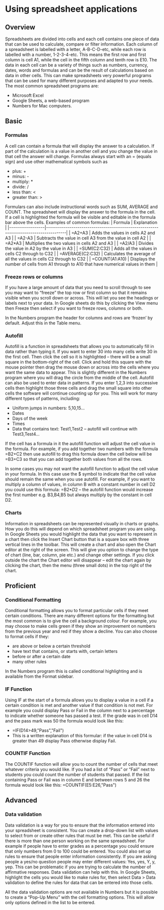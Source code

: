 # Using spreadsheet applications

## Overview
Spreadsheets are divided into cells and each cell contains one piece of data that can be used to calculate, compare or filter information. Each column of a spreadsheet is labelled with a letter, A-B-C-D-etc, while each row is labelled with a number, 1-2-3-4-etc. This means the first row and first column is cell A1, while the cell in the fifth column and tenth row is E10. The data in each cell can be a variety of things such as numbers, currency, dates, words and formulas and can be the result of calculations based on data in other cells. This can make spreadsheets very powerful programs that can be used for many different purposes and adapted to your needs. The most common spreadsheet programs are: 
-	Microsoft Excel  
-	Google Sheets, a web-based program 
-	Numbers for Mac computers.  

## Basic 
### Formulas 
A cell can contain a formula that will display the answer to a calculation. If part of the calculation is a value in another cell and you change the value in that cell the answer will change. Formulas always start with an = (equals sign) and use other mathematical symbols such as
-	plus: +
-	minus: -
-	multiply: * 
-	divide: /
-	less than: <
-	greater than: >

Formulars can also include instructional words such as SUM, AVERAGE and COUNT. The spreadsheet will display the answer to the formula in the cell. If a cell is highlighted the formula will be visible and editable in the formula bar above the cells. Examples of common formulas:
| Formula          | Explanation                                                                            |
|------------------|----------------------------------------------------------------------------------------|
| =A2+A3           | Adds the values in cells A2 and A3                                                     |
| =A2-A3           | Subtracts the value in cell A3 from the value in cell A2                               |
| =A2*A3           | Multiplies the two values in cells A2 and A3                                           |
| =A2/A3           | Divides the value in A2 by the value in A3                                             |
| =SUM(C2:C32)     | Adds all the values in cells C2 through to C32                                         |
| =AVERAGE(C2:C32) | Calculates the average of all the values in cells C2 through to C32                    |
| =COUNT(A1:A10)   | Displays the number of cells from A1 through to A10 that have numerical values in them |

### Freeze rows or columns
If you have a large amount of data that you need to scroll through to see you may want to “freeze” the top row or first column so that it remains visible when you scroll down or across. This will let you see the headings or labels next to your data. In Google sheets do this by clicking the View menu then Freeze then select if you want to freeze rows, columns or both. 

In the Numbers program the header for columns and rows are ‘frozen’ by default. Adjust this in the Table menu.

### Autofill
Autofill is a function in spreadsheets that allows you to automatically fill in data rather than typing it. If you want to enter 30 into many cells write 30 in the first cell. Then click the cell so it is highlighted – there will be a small square in the bottom-right of the cell. Click and hold this square with the mouse pointer then drag the mouse down or across into the cells where you want the same data to appear. This is slightly different in the Numbers program where you will drag the circle from the middle of the cell.
Autofill can also be used to enter data in patterns. If you enter 1,2,3 into successive cells then highlight those three cells and drag the small square into other cells the software will continue counting up for you. This will work for many different types of patterns, including:
-	Uniform jumps in numbers: 5,10,15…
-	Dates
-	Days of the week
-	Times 
-	Data that contains text: Test1,Test2 – autofill will continue with Test3,Test4…

If the cell has a formula in it the autofill function will adjust the cell value in the formula. For example, if you add together two numbers with the formula =B2+C2 then use autofill to drag this formula down the cell below will be =B3+C3 so that you can add together both values from all the rows.   

In some cases you may not want the autofill function to adjust the cell value in your formula. In this case use the $ symbol to indicate that the cell value should remain the same when you use autofill. For example, if you want to multiply a column of values, in column B with a constant number in cell D2 you could use this formula: =B2*$D$2 – the autofill function would increase the first number e.g. B3,B4,B5 but always multiply by the constant in cell D2.   

### Charts
Information in spreadsheets can be represented visually in charts or graphs. How you do this will depend on which spreadsheet program you are using. In Google Sheets you would highlight the data that you want to represent in a chart then click the Insert Chart button that is a square box with three vertical lines in the toolbar. This will create a chart and also open the Chart editor at the right of the screen. This will give you option to change the type of chart (line, bar, column, pie etc.) and change other settings. If you click outside the chart the Chart editor will disappear – edit the chart again by clicking the chart, then the menu (three small dots) in the top right of the chart.    

## Proficient
### Conditional Formatting
Conditional formatting allows you to format particular cells if they meet certain conditions. There are many different options for the formatting but the most common is to give the cell a background colour. For example, you may choose to make cells green if they show an improvement on numbers from the previous year and red if they show a decline. You can also choose to format cells if they:
-	are above or below a certain threshold
-	have text that contains, or starts with, certain letters 
-	before or after a certain date
-	many other rules

In the Numbers program this is called conditional highlighting and is available from the Format sidebar.

### IF Function
Using IF at the start of a formula allows you to display a value in a cell if a certain condition is met and another value if that condition is not met. For example you could display Pass or Fail in the column next to a percentage to indicate whether someone has passed a test. If the grade was in cell D14 and the pass mark was 50 the formula would look like this: 
-	=IF(D14>49,"Pass","Fail")    
-	This is a written explanation of this formular: if the value in cell D14 is greater than 49 display Pass otherwise display Fail.

### COUNTIF Function
The COUNTIF function will allow you to count the number of cells that meet whatever criteria you would like. If you had a list of “Pass” or “Fail” next to students you could count the number of students that passed. If the list containing Pass or Fail was in column E and between rows 5 and 26 the formula would look like this: =COUNTIF(E5:E26,"Pass") 


## Advanced
### Data validation
Data validation is a way for you to ensure that the information entered into your spreadsheet is consistent. You can create a drop-down list with values to select from or create other rules that must be met. This can be useful if there is more than one person working on the same spreadsheet. For example if people have to enter grades as a percentage you could ensure that only numbers from 0 to 100 could be entered. You could also set up rules to ensure that people enter information consistently. If you are asking people a yes/no question people may enter different values: Yes, yes, Y, y, yep. This can be problematic if you are trying to calculate the number of affirmative responses. Data validation can help with this. In Google Sheets, highlight the cells you would like to make rules for, then select Data > Data validation to define the rules for data that can be entered into those cells.    

All the data validation options are not available in Numbers but it is possible to create a “Pop-Up Menu” with the cell formatting options. This will allow only options defined in the list to be entered. 




